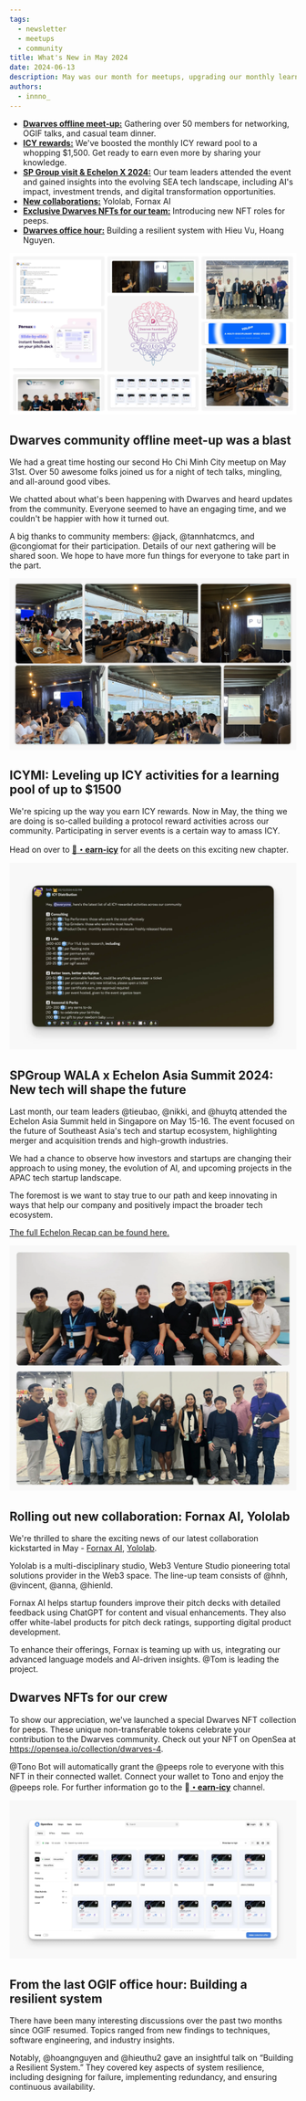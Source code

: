 ```yaml
---
tags:
  - newsletter
  - meetups
  - community
title: What's New in May 2024
date: 2024-06-13
description: May was our month for meetups, upgrading our monthly learning pool, launching NFT roles for our team members, onboarding new collaborations, recapping the SP Group visit & Echelon X 2024, and hosting an OGIF office hour.
authors:
  - innno_
---
```


- [**Dwarves offline meet-up:**](#dwarves-community-offline-meet-up-was-a-blast) Gathering over 50 members for networking, OGIF talks, and casual team dinner.
- [**ICY rewards:**](#icymi-leveling-up-icy-activities-for-a-learning-pool-of-up-to-1500) We've boosted the monthly ICY reward pool to a whopping $1,500. Get ready to earn even more by sharing your knowledge.
- [**SP Group visit & Echelon X 2024:**](#spgroup-wala-x-echelon-asia-summit-2024-new-tech-will-shape-the-future) Our team leaders attended the event and gained insights into the evolving SEA tech landscape, including AI's impact, investment trends, and digital transformation opportunities.
- [**New collaborations:**](#rolling-out-new-collaboration-fornax-ai-yololab) Yololab, Fornax AI
- [**Exclusive Dwarves NFTs for our team:**](#dwarves-nfts-for-our-crew) Introducing new NFT roles for peeps.
- [**Dwarves office hour:**](#from-the-last-ogif-office-hour-building-a-resilient-system) Building a resilient system with Hieu Vu, Hoang Nguyen.

![](assets/2024-whats-new-may-thumbnail.webp)

## Dwarves community offline meet-up was a blast
We had a great time hosting our second Ho Chi Minh City meetup on May 31st. Over 50 awesome folks joined us for a night of tech talks, mingling, and all-around good vibes.

We chatted about what's been happening with Dwarves and heard updates from the community. Everyone seemed to have an engaging time, and we couldn't be happier with how it turned out.

A big thanks to community members: @jack, @tannhatcmcs, and @congiomat for their participation. Details of our next gathering will be shared soon. We hope to have more fun things for everyone to take part in the part.

![](assets/2024-whats-new-may-meetup.webp)

## ICYMI: Leveling up ICY activities for a learning pool of up to $1500
We're spicing up the way you earn ICY rewards. Now in May, the thing we are doing is so-called building a protocol reward activities across our community. Participating in server events is a certain way to amass ICY. 

Head on over to [**🧊・earn-icy**](https://discord.com/channels/462663954813157376/1006198672486309908/1239502938918096960) for all the deets on this exciting new chapter.

![](assets/2024-whats-new-may-icy-distribution.webp)

## SPGroup WALA x Echelon Asia Summit 2024: New tech will shape the future
Last month, our team leaders @tieubao, @nikki, and @huytq attended the Echelon Asia Summit held in Singapore on May 15-16. The event focused on the future of Southeast Asia's tech and startup ecosystem, highlighting merger and acquisition trends and high-growth industries.

We had a chance to observe how investors and startups are changing their approach to using money, the evolution of AI, and upcoming projects in the APAC tech startup landscape. 

The foremost is we want to stay true to our path and keep innovating in ways that help our company and positively impact the broader tech ecosystem.

[The full Echelon Recap can be found here.](https://memo.d.foundation/playground/01_literature/echelon-x-singapore-2024-where-innovations-meet-inspiration/)

![](assets/2024-whats-new-may-echelon.webp)

## Rolling out new collaboration: Fornax AI, Yololab
We're thrilled to share the exciting news of our latest collaboration kickstarted in May - [Fornax AI,](https://fornax.ai/) [Yololab](https://www.yololab.io/).

Yololab is a multi-disciplinary studio, Web3 Venture Studio pioneering total solutions provider in the Web3 space. The line-up team consists of @hnh, @vincent, @anna, @hienld.

Fornax AI helps startup founders improve their pitch decks with detailed feedback using ChatGPT for content and visual enhancements. They also offer white-label products for pitch deck ratings, supporting digital product development. 

To enhance their offerings, Fornax is teaming up with us, integrating our advanced language models and AI-driven insights. @Tom is leading the project.

## Dwarves NFTs for our crew
To show our appreciation, we've launched a special Dwarves NFT collection for peeps. These unique non-transferable tokens celebrate your contribution to the Dwarves community. Check out your NFT on OpenSea at https://opensea.io/collection/dwarves-4.

@Tono Bot will automatically grant the @peeps role to everyone with this NFT in their connected wallet. Connect your wallet to Tono and enjoy the @peeps role. For further information go to the ⁠🧊[**・earn-icy⁠**](https://discord.com/channels/462663954813157376/1006198672486309908/1228177919436918875) channel.

![](assets/2024-whats-new-may-nft-role.webp)

## From the last OGIF office hour: Building a resilient system
There have been many interesting discussions over the past two months since OGIF resumed. Topics ranged from new findings to techniques, software engineering, and industry insights. 

Notably, @hoangnguyen and @hieuthu2 gave an insightful talk on “Building a Resilient System.” They covered key aspects of system resilience, including designing for failure, implementing redundancy, and ensuring continuous availability.